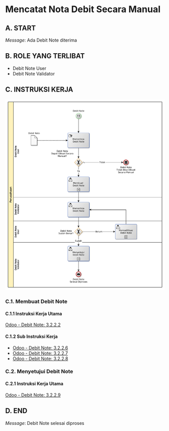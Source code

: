 # Mencatat Nota Debit Secara Manual

## <a name="input">A. START</a>

*Message*: Ada Debit Note diterima

## <a name="role">B. ROLE YANG TERLIBAT</a>

* Debit Note User
* Debit Note Validator

## <a name="instruksi">C. INSTRUKSI KERJA</a>

![](../img/prosedur-kerja/membuat-debit-note-manual.png)

### C.1. Membuat Debit Note

#### C.1.1 Instruksi Kerja Utama

[Odoo - Debit Note: 3.2.2.2](../transaksi/debit-note/membuat-manual.md)

#### C.1.2 Sub Instruksi Kerja

* [Odoo - Debit Note: 3.2.2.6](../transaksi/debit-note/membuat-manual-invoice-line.md)
* [Odoo - Debit Note: 3.2.2.7](../transaksi/debit-note/memodifikasi-invoice-line.md)
* [Odoo - Debit Note: 3.2.2.8](../transaksi/debit-note/menghapus-invoice-line.md)

### C.2. Menyetujui Debit Note

#### C.2.1 Instruksi Kerja Utama

[Odoo - Debit Note: 3.2.2.9](../transaksi/debit-note/approve.md)

## <a name="input">D. END</a>

*Message*: Debit Note selesai diproses
